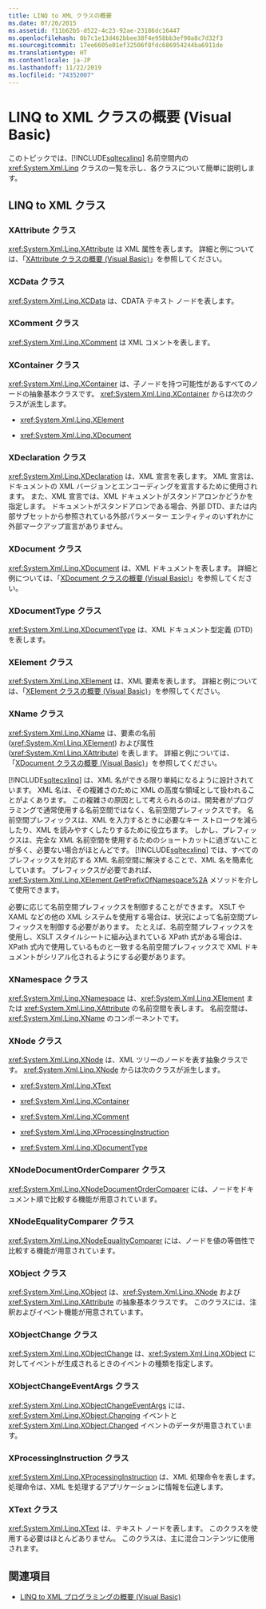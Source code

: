```yaml
---
title: LINQ to XML クラスの概要
ms.date: 07/20/2015
ms.assetid: f11b62b5-d522-4c23-92ae-23186dc16447
ms.openlocfilehash: 8b7c1e13d462bbee38f4e958bb3ef90a8c7d32f3
ms.sourcegitcommit: 17ee6605e01ef32506f8fdc686954244ba6911de
ms.translationtype: HT
ms.contentlocale: ja-JP
ms.lasthandoff: 11/22/2019
ms.locfileid: "74352007"
---
```

# <a name="linq-to-xml-classes-overview-visual-basic"></a>LINQ to XML クラスの概要 (Visual Basic)
このトピックでは、[!INCLUDE[sqltecxlinq](~/includes/sqltecxlinq-md.md)] 名前空間内の <xref:System.Xml.Linq> クラスの一覧を示し、各クラスについて簡単に説明します。  
  
## <a name="linq-to-xml-classes"></a>LINQ to XML クラス  
  
### <a name="xattribute-class"></a>XAttribute クラス  
 <xref:System.Xml.Linq.XAttribute> は XML 属性を表します。 詳細と例については、「[XAttribute クラスの概要 (Visual Basic)](../../../../visual-basic/programming-guide/concepts/linq/xattribute-class-overview.md)」を参照してください。  
  
### <a name="xcdata-class"></a>XCData クラス  
 <xref:System.Xml.Linq.XCData> は、CDATA テキスト ノードを表します。  
  
### <a name="xcomment-class"></a>XComment クラス  
 <xref:System.Xml.Linq.XComment> は XML コメントを表します。  
  
### <a name="xcontainer-class"></a>XContainer クラス  
 <xref:System.Xml.Linq.XContainer> は、子ノードを持つ可能性があるすべてのノードの抽象基本クラスです。 <xref:System.Xml.Linq.XContainer> からは次のクラスが派生します。  
  
- <xref:System.Xml.Linq.XElement>  
  
- <xref:System.Xml.Linq.XDocument>  
  
### <a name="xdeclaration-class"></a>XDeclaration クラス  
 <xref:System.Xml.Linq.XDeclaration> は、XML 宣言を表します。 XML 宣言は、ドキュメントの XML バージョンとエンコーディングを宣言するために使用されます。 また、XML 宣言では、XML ドキュメントがスタンドアロンかどうかを指定します。 ドキュメントがスタンドアロンである場合、外部 DTD、または内部サブセットから参照されている外部パラメーター エンティティのいずれかに外部マークアップ宣言がありません。  
  
### <a name="xdocument-class"></a>XDocument クラス  
 <xref:System.Xml.Linq.XDocument> は、XML ドキュメントを表します。 詳細と例については、「[XDocument クラスの概要 (Visual Basic)](../../../../visual-basic/programming-guide/concepts/linq/xdocument-class-overview.md)」を参照してください。  
  
### <a name="xdocumenttype-class"></a>XDocumentType クラス  
 <xref:System.Xml.Linq.XDocumentType> は、XML ドキュメント型定義 (DTD) を表します。  
  
### <a name="xelement-class"></a>XElement クラス  
 <xref:System.Xml.Linq.XElement> は、XML 要素を表します。 詳細と例については、「[XElement クラスの概要 (Visual Basic)](../../../../visual-basic/programming-guide/concepts/linq/xelement-class-overview.md)」を参照してください。  
  
### <a name="xname-class"></a>XName クラス  
 <xref:System.Xml.Linq.XName> は、要素の名前 (<xref:System.Xml.Linq.XElement>) および属性 (<xref:System.Xml.Linq.XAttribute>) を表します。 詳細と例については、「[XDocument クラスの概要 (Visual Basic)](../../../../visual-basic/programming-guide/concepts/linq/xdocument-class-overview.md)」を参照してください。  
  
 [!INCLUDE[sqltecxlinq](~/includes/sqltecxlinq-md.md)] は、XML 名ができる限り単純になるように設計されています。 XML 名は、その複雑さのために XML の高度な領域として扱われることがよくあります。 この複雑さの原因として考えられるのは、開発者がプログラミングで通常使用する名前空間ではなく、名前空間プレフィックスです。 名前空間プレフィックスは、XML を入力するときに必要なキー ストロークを減らしたり、XML を読みやすくしたりするために役立ちます。 しかし、プレフィックスは、完全な XML 名前空間を使用するためのショートカットに過ぎないことが多く、必要ない場合がほとんどです。 [!INCLUDE[sqltecxlinq](~/includes/sqltecxlinq-md.md)] では、すべてのプレフィックスを対応する XML 名前空間に解決することで、XML 名を簡素化しています。 プレフィックスが必要であれば、<xref:System.Xml.Linq.XElement.GetPrefixOfNamespace%2A> メソッドを介して使用できます。  
  
 必要に応じて名前空間プレフィックスを制御することができます。 XSLT や XAML などの他の XML システムを使用する場合は、状況によって名前空間プレフィックスを制御する必要があります。 たとえば、名前空間プレフィックスを使用し、XSLT スタイルシートに組み込まれている XPath 式がある場合は、XPath 式内で使用しているものと一致する名前空間プレフィックスで XML ドキュメントがシリアル化されるようにする必要があります。  
  
### <a name="xnamespace-class"></a>XNamespace クラス  
 <xref:System.Xml.Linq.XNamespace> は、<xref:System.Xml.Linq.XElement> または <xref:System.Xml.Linq.XAttribute> の名前空間を表します。 名前空間は、<xref:System.Xml.Linq.XName> のコンポーネントです。  
  
### <a name="xnode-class"></a>XNode クラス  
 <xref:System.Xml.Linq.XNode> は、XML ツリーのノードを表す抽象クラスです。 <xref:System.Xml.Linq.XNode> からは次のクラスが派生します。  
  
- <xref:System.Xml.Linq.XText>  
  
- <xref:System.Xml.Linq.XContainer>  
  
- <xref:System.Xml.Linq.XComment>  
  
- <xref:System.Xml.Linq.XProcessingInstruction>  
  
- <xref:System.Xml.Linq.XDocumentType>  
  
### <a name="xnodedocumentordercomparer-class"></a>XNodeDocumentOrderComparer クラス  
 <xref:System.Xml.Linq.XNodeDocumentOrderComparer> には、ノードをドキュメント順で比較する機能が用意されています。  
  
### <a name="xnodeequalitycomparer-class"></a>XNodeEqualityComparer クラス  
 <xref:System.Xml.Linq.XNodeEqualityComparer> には、ノードを値の等価性で比較する機能が用意されています。  
  
### <a name="xobject-class"></a>XObject クラス  
 <xref:System.Xml.Linq.XObject> は、<xref:System.Xml.Linq.XNode> および <xref:System.Xml.Linq.XAttribute> の抽象基本クラスです。 このクラスには、注釈およびイベント機能が用意されています。  
  
### <a name="xobjectchange-class"></a>XObjectChange クラス  
 <xref:System.Xml.Linq.XObjectChange> は、<xref:System.Xml.Linq.XObject> に対してイベントが生成されるときのイベントの種類を指定します。  
  
### <a name="xobjectchangeeventargs-class"></a>XObjectChangeEventArgs クラス  
 <xref:System.Xml.Linq.XObjectChangeEventArgs> には、<xref:System.Xml.Linq.XObject.Changing> イベントと <xref:System.Xml.Linq.XObject.Changed> イベントのデータが用意されています。  
  
### <a name="xprocessinginstruction-class"></a>XProcessingInstruction クラス  
 <xref:System.Xml.Linq.XProcessingInstruction> は、XML 処理命令を表します。 処理命令は、XML を処理するアプリケーションに情報を伝達します。  
  
### <a name="xtext-class"></a>XText クラス  
 <xref:System.Xml.Linq.XText> は、テキスト ノードを表します。 このクラスを使用する必要はほとんどありません。 このクラスは、主に混合コンテンツに使用されます。  
  
## <a name="see-also"></a>関連項目

- [LINQ to XML プログラミングの概要 (Visual Basic)](../../../../visual-basic/programming-guide/concepts/linq/linq-to-xml-programming-overview.md)
